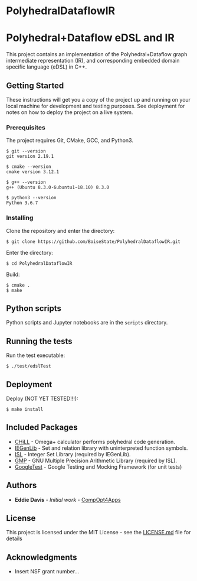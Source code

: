 # PolyhedralDataflowIR

# Polyhedral+Dataflow eDSL and IR

This project contains an implementation of the Polyhedral+Dataflow graph intermediate representation (IR), and
corresponding embedded domain specific language (eDSL) in C++.

## Getting Started

These instructions will get you a copy of the project up and running on your local machine for development and testing
purposes. See deployment for notes on how to deploy the project on a live system.

### Prerequisites

The project requires Git, CMake, GCC, and Python3.

```
$ git --version
git version 2.19.1

$ cmake --version
cmake version 3.12.1

$ g++ --version
g++ (Ubuntu 8.3.0-6ubuntu1~18.10) 8.3.0

$ python3 --version
Python 3.6.7
```

### Installing

Clone the repository and enter the directory:

```
$ git clone https://github.com/BoiseState/PolyhedralDataflowIR.git
```

Enter the directory:

```
$ cd PolyhedralDataflowIR
```

Build:

```
$ cmake .
$ make
```

## Python scripts

Python scripts and Jupyter notebooks are in the `scripts` directory.

## Running the tests

Run the test executable:

```
$ ./test/edslTest
```

## Deployment

Deploy (NOT YET TESTED!!!):

```
$ make install
```

## Included Packages

* [CHiLL](https://github.com/CtopCsUtahEdu/chill-dev) - Omega+ calculator performs polyhedral code generation.
* [IEGenLib](https://github.com/CompOpt4Apps/IEGenLib) - Set and relation library with uninterpreted function symbols.
* [ISL](https://github.com/Meinersbur/isl) - Integer Set Library (required by IEGenLib).
* [GMP](https://gmplib.org) - GNU Multiple Precision Arithmetic Library (required by ISL).
* [GoogleTest](https://github.com/google/googletest) - Google Testing and Mocking Framework (for unit tests)

## Authors

* **Eddie Davis** - *Initial work* - [CompOpt4Apps](https://github.com/CompOpt4Apps/VariationsOnATheme)

## License

This project is licensed under the MIT License - see the [LICENSE.md](LICENSE.md) file for details

## Acknowledgments

* Insert NSF grant number...

